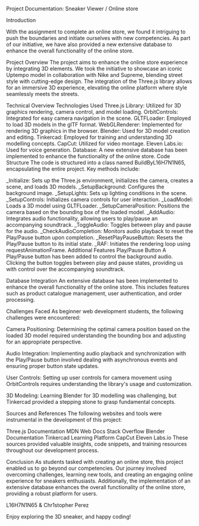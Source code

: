 Project Documentation: Sneaker Viewer / Online store

Introduction

With the assignment to complete an online store, we found it intriguing to push the boundaries and initiate ourselves with new competencies. As part of our initiative, we have also provided a new extensive database to enhance the overall functionality of the online store.

Project Overview
The project aims to enhance the online store experience by integrating 3D elements. We took the initiative to showcase an iconic Uptempo model in collaboration with Nike and Supreme, blending street style with cutting-edge design. The integration of the Three.js library allows for an immersive 3D experience, elevating the online platform where style seamlessly meets the streets.

Technical Overview
Technologies Used
Three.js Library: Utilized for 3D graphics rendering, camera control, and model loading.
OrbitControls: Integrated for easy camera navigation in the scene.
GLTFLoader: Employed to load 3D models in the glTF format.
WebGLRenderer: Implemented for rendering 3D graphics in the browser.
Blender: Used for 3D model creation and editing.
Tinkercad: Employed for training and understanding 3D modelling concepts.
CapCut: Utilized for video montage.
Eleven Labs.io: Used for voice generation.
Database: A new extensive database has been implemented to enhance the functionality of the online store.
Code Structure
The code is structured into a class named BuildByL16H7N1N65, encapsulating the entire project. Key methods include:

_Initialize: Sets up the Three.js environment, initializes the camera, creates a scene, and loads 3D models.
_SetupBackground: Configures the background image.
_SetupLights: Sets up lighting conditions in the scene.
_SetupControls: Initializes camera controls for user interaction.
_LoadModel: Loads a 3D model using GLTFLoader.
_SetupCameraPosition: Positions the camera based on the bounding box of the loaded model.
_AddAudio: Integrates audio functionality, allowing users to play/pause an accompanying soundtrack.
_ToggleAudio: Toggles between play and pause for the audio.
_CheckAudioCompletion: Monitors audio playback to reset the Play/Pause button upon completion.
_ResetPlayPauseButton: Resets the Play/Pause button to its initial state.
_RAF: Initiates the rendering loop using requestAnimationFrame.
Additional Features
Play/Pause Button
A Play/Pause button has been added to control the background audio. Clicking the button toggles between play and pause states, providing us with control over the accompanying soundtrack.

Database Integration
An extensive database has been implemented to enhance the overall functionality of the online store. This includes features such as product catalogue management, user authentication, and order processing.

Challenges Faced
As beginner web development students, the following challenges were encountered:

Camera Positioning: Determining the optimal camera position based on the loaded 3D model required understanding the bounding box and adjusting for an appropriate perspective.

Audio Integration: Implementing audio playback and synchronization with the Play/Pause button involved dealing with asynchronous events and ensuring proper button state updates.

User Controls: Setting up user controls for camera movement using OrbitControls requires understanding the library's usage and customization.

3D Modeling: Learning Blender for 3D modelling was challenging, but Tinkercad provided a stepping stone to grasp fundamental concepts.

Sources and References
The following websites and tools were instrumental in the development of this project:

Three.js Documentation
MDN Web Docs
Stack Overflow
Blender Documentation
Tinkercad Learning Platform
CapCut
Eleven Labs.io
These sources provided valuable insights, code snippets, and training resources throughout our development process.

Conclusion
As students tasked with creating an online store, this project enabled us to go beyond our competencies. Our journey involved overcoming challenges, learning new tools, and creating an engaging online experience for sneakers enthusiasts. Additionally, the implementation of an extensive database enhances the overall functionality of the online store, providing a robust platform for users.

L16H7N1N65 & Chr1stopher Perez

Enjoy exploring the 3D sneaker, and happy coding!

